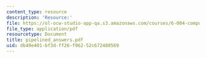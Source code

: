 ```yaml
---
content_type: resource
description: 'Resource:'
file: https://ol-ocw-studio-app-qa.s3.amazonaws.com/courses/6-004-computation-structures-spring-2017/db49e401bf3dff26f96252c672480569_pipelined_answers.pdf
file_type: application/pdf
resourcetype: Document
title: pipelined_answers.pdf
uid: db49e401-bf3d-ff26-f962-52c672480569
---
```

